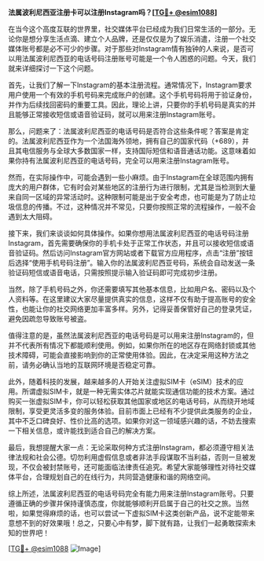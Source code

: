 **法属波利尼西亚注册卡可以注册Instagram吗？[[TG💪+ @esim1088](https://t.me/s/esim1088)]**

在当今这个高度互联的世界里，社交媒体平台已经成为我们日常生活的一部分。无论你是想分享生活点滴、建立个人品牌，还是仅仅是为了娱乐消遣，注册一个社交媒体账号都是必不可少的步骤。对于那些对Instagram情有独钟的人来说，是否可以用法属波利尼西亚的电话号码注册账号可能是一个令人困惑的问题。今天，我们就来详细探讨一下这个问题。

首先，让我们了解一下Instagram的基本注册流程。通常情况下，Instagram要求用户使用一个有效的手机号码来完成账户的创建。这个手机号码将用于验证身份，并作为后续找回密码的重要工具。因此，理论上讲，只要你的手机号码是真实的并且能够正常接收短信或语音验证码，就可以用来注册Instagram账号。

那么，问题来了：法属波利尼西亚的电话号码是否符合这些条件呢？答案是肯定的。法属波利尼西亚作为一个法国海外领地，拥有自己的国家代码（+689），并且其电信服务与全球大多数国家一样，支持国际短信和语音通话功能。这意味着如果你持有法属波利尼西亚的电话号码，完全可以用来注册Instagram账号。

然而，在实际操作中，可能会遇到一些小麻烦。由于Instagram在全球范围内拥有庞大的用户群体，它有时会对某些地区的注册行为进行限制，尤其是当检测到大量来自同一区域的异常活动时。这种限制可能是出于安全考虑，也可能是为了防止垃圾信息的传播。不过，这种情况并不常见，只要你按照正常的流程操作，一般不会遇到太大阻碍。

接下来，我们来谈谈如何具体操作。如果你想用法属波利尼西亚的电话号码注册Instagram，首先需要确保你的手机卡处于正常工作状态，并且可以接收短信或语音验证码。然后访问Instagram官方网站或者下载官方应用程序，点击“注册”按钮后选择“使用手机号码注册”。输入你的法属波利尼西亚号码，系统会自动发送一条验证码短信或语音电话，只需按照提示输入验证码即可完成初步注册。

当然，除了手机号码之外，你还需要填写其他基本信息，比如用户名、密码以及个人资料等。在这里建议大家尽量提供真实的信息，这样不仅有助于提高账号的安全性，也能让你的社交网络更加丰富多样。另外，记得妥善保管好自己的登录凭证，避免因疏忽导致账号被盗。

值得注意的是，虽然法属波利尼西亚的电话号码是可以用来注册Instagram的，但并不代表所有情况下都能顺利使用。例如，如果你所在的地区存在网络封锁或其他技术障碍，可能会直接影响到你的正常使用体验。因此，在决定采用这种方法之前，请务必确认当地的互联网环境是否稳定可靠。

此外，随着科技的发展，越来越多的人开始关注虚拟SIM卡（eSIM）技术的应用。所谓虚拟SIM卡，就是一种无需实体芯片就能实现通信功能的技术方案。通过购买一张虚拟SIM卡，你可以轻松获取其他国家或地区的电话号码，从而绕开地域限制，享受更灵活多变的服务体验。目前市面上已经有不少提供此类服务的企业，其中不乏口碑良好、性价比高的选项。如果你对这一领域感兴趣的话，不妨去搜索一下相关信息，或许能找到适合自己的解决方案。

最后，我想提醒大家一点：无论采取何种方式注册Instagram，都必须遵守相关法律法规和社会公德。切勿利用虚假信息或者非法手段谋取不当利益，否则一旦被发现，不仅会被封禁账号，还可能面临法律责任追究。希望大家能够理性对待社交媒体平台，合理规划自己的在线行为，共同营造健康和谐的网络空间。

综上所述，法属波利尼西亚的电话号码完全有能力用来注册Instagram账号。只要遵循正确的步骤并保持谨慎态度，你就能够顺利开启属于自己的社交之旅。当然啦，如果觉得麻烦的话，也可以尝试一下虚拟SIM卡这类创新产品，说不定能带来意想不到的好效果哦！总之，只要心中有梦，脚下就有路，让我们一起勇敢探索未知的世界吧！

[[TG💪+ @esim1088](https://t.me/s/esim1088) ![Image](https://i.postimg.cc/4NQfJmqS/Snipaste-2025-05-13-00-14-12.png)]